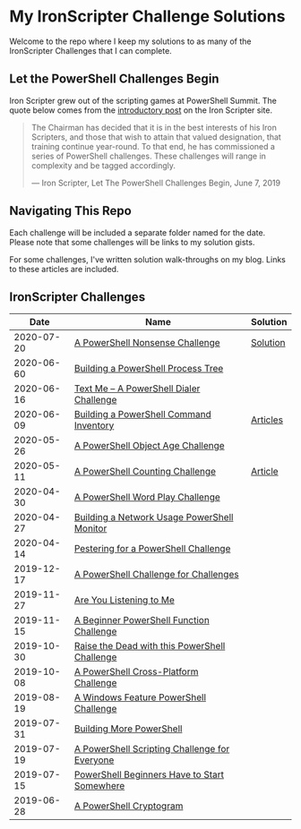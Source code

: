 # My IronScripter Challenge Solutions

Welcome to the repo where I keep my solutions to as many of the IronScripter Challenges that I can complete.

## Let the PowerShell Challenges Begin

Iron Scripter grew out of the scripting games at PowerShell Summit.
The quote below comes from the [introductory post][IronScripter] on the Iron Scripter site.

> The Chairman has decided that it is in the best interests of his Iron Scripters,
> and those that wish to attain that valued designation, that training continue year-round.
> To that end, he has commissioned a series of PowerShell challenges.
> These challenges will range in complexity and be tagged accordingly.
>
> — Iron Scripter, Let The PowerShell Challenges Begin, June 7, 2019

[IronScripter]: https://ironscripter.us/let-the-powershell-challenges-begin/

## Navigating This Repo

Each challenge will be included a separate folder named for the date.
Please note that some challenges will be links to my solution gists.

For some challenges, I've written solution walk-throughs on my blog.
Links to these articles are included.

## IronScripter Challenges

|Date|Name|Solution|
|-|-|-|
|2020-07-20|[A PowerShell Nonsense Challenge][20200720]|[Solution](2020-07-20/)|
|2020-06-60|[Building a PowerShell Process Tree][20200620]||
|2020-06-16|[Text Me – A PowerShell Dialer Challenge][20200616]||
|2020-06-09|[Building a PowerShell Command Inventory][20200609]|[Articles](2020-06-09/)|
|2020-05-26|[A PowerShell Object Age Challenge][20200526]||
|2020-05-11|[A PowerShell Counting Challenge][20200511]|[Article](2020-05-11/)|
|2020-04-30|[A PowerShell Word Play Challenge][20200430]||
|2020-04-27|[Building a Network Usage PowerShell Monitor][20200427]||
|2020-04-14|[Pestering for a PowerShell Challenge][20200414]||
|2019-12-17|[A PowerShell Challenge for Challenges][20191217]||
|2019-11-27|[Are You Listening to Me][20191127]||
|2019-11-15|[A Beginner PowerShell Function Challenge][20191115]||
|2019-10-30|[Raise the Dead with this PowerShell Challenge][20191030]||
|2019-10-08|[A PowerShell Cross-Platform Challenge][20191008]||
|2019-08-19|[A Windows Feature PowerShell Challenge][20190819]||
|2019-07-31|[Building More PowerShell][20190731]||
|2019-07-19|[A PowerShell Scripting Challenge for Everyone][20191719]||
|2019-07-15|[PowerShell Beginners Have to Start Somewhere][20190715]||
|2019-06-28|[A PowerShell Cryptogram][20190628]||

[20200720]: https://ironscripter.us/a-powershell-nonsense-challenge/
[20200620]: https://ironscripter.us/building-a-powershell-process-tree/
[20200616]: https://ironscripter.us/text-me-a-powershell-dialer-challenge/
[20200609]: https://ironscripter.us/building-a-powershell-command-inventory/
[20200526]: https://ironscripter.us/a-powershell-object-age-challenge/
[20200511]: https://ironscripter.us/a-powershell-counting-challenge/
[20200430]: https://ironscripter.us/a-powershell-word-play-challenge/
[20200427]: https://ironscripter.us/building-a-network-usage-powershell-monitor/
[20200414]: https://ironscripter.us/pestering-for-a-powershell-challenge/
[20191217]: https://ironscripter.us/a-powershell-challenge-for-challenges/
[20191127]: https://ironscripter.us/are-you-listening-to-me/
[20191115]: https://ironscripter.us/a-beginner-powershell-function-challenge/
[20191030]: https://ironscripter.us/raise-the-dead-with-this-powershell-challenge/
[20191008]: https://ironscripter.us/a-powershell-cross-platform-challenge/
[20190819]: https://ironscripter.us/a-windows-feature-powershell-challenge/
[20190731]: https://ironscripter.us/building-more-powershell/
[20191719]: https://ironscripter.us/a-powershell-scripting-challenge-for-everyone/
[20190715]: https://ironscripter.us/powershell-beginners-have-to-start-somewhere/
[20190628]: https://ironscripter.us/a-powershell-cryptogram/